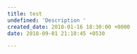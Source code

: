 ```yaml
---
title: test
undefined: 'Description '
created_date: 2018-01-16 18:30:00 +0000
date: 2018-09-01 21:10:45 +0530

---
```


